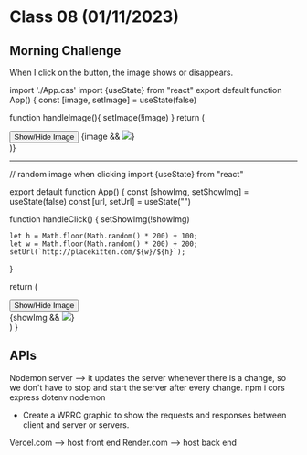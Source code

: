 # Class 08 (01/11/2023)

## Morning Challenge

When I click on the button, the image shows or disappears.

import './App.css'
import {useState} from "react"
export default function App() {
const [image, setImage] = useState(false)

function handleImage(){
setImage(!image)
}
return (

<main>
<button onClick={handleImage}>Show/Hide Image</button>
{image && <img src="http://placekitten.com/200/300"/>}
</main>)}

---

// random image when clicking
import {useState} from "react"

export default function App() {
const [showImg, setShowImg] = useState(false)
const [url, setUrl] = useState("")

function handleClick() {
setShowImg(!showImg)

    let h = Math.floor(Math.random() * 200) + 100;
    let w = Math.floor(Math.random() * 200) + 200;
    setUrl(`http://placekitten.com/${w}/${h}`);

}

return (

<main>
<button onClick={handleClick}>Show/Hide Image</button>
<br />
{showImg && <img src={url}/>}
</main>
)
}

## APIs

Nodemon server --> it updates the server whenever there is a change, so we don't have to stop and start the server after every change.
npm i cors express dotenv nodemon

- Create a WRRC graphic to show the requests and responses between client and server or servers.

Vercel.com --> host front end
Render.com --> host back end
